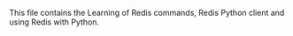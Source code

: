 This file contains the Learning of Redis commands, Redis Python client and using Redis with Python.
